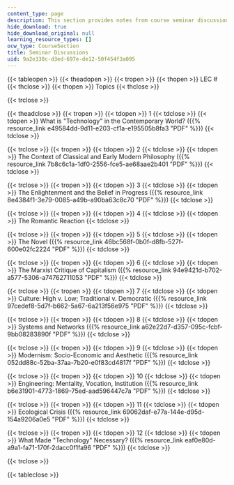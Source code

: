 ```yaml
---
content_type: page
description: This section provides notes from course seminar discussions.
hide_download: true
hide_download_original: null
learning_resource_types: []
ocw_type: CourseSection
title: Seminar Discussions
uid: 9a2e330c-d3ed-697e-de12-50f454f3a095
---
```


{{< tableopen >}}
{{< theadopen >}}
{{< tropen >}}
{{< thopen >}}
LEC #
{{< thclose >}}
{{< thopen >}}
Topics
{{< thclose >}}

{{< trclose >}}

{{< theadclose >}}
{{< tropen >}}
{{< tdopen >}}
1
{{< tdclose >}}
{{< tdopen >}}
What is "Technology" in the Contemporary World? ({{% resource_link e49584dd-9d11-e203-cf1a-e195505b8fa3 "PDF" %}})
{{< tdclose >}}

{{< trclose >}}
{{< tropen >}}
{{< tdopen >}}
2
{{< tdclose >}}
{{< tdopen >}}
The Context of Classical and Early Modern Philosophy ({{% resource_link 7b8c6c1a-1df0-2556-fce5-ae68aae2b401 "PDF" %}})
{{< tdclose >}}

{{< trclose >}}
{{< tropen >}}
{{< tdopen >}}
3
{{< tdclose >}}
{{< tdopen >}}
The Enlightenment and the Belief in Progress ({{% resource_link 8e4384f1-3e79-0085-a49b-a90ba63c8c70 "PDF" %}})
{{< tdclose >}}

{{< trclose >}}
{{< tropen >}}
{{< tdopen >}}
4
{{< tdclose >}}
{{< tdopen >}}
The Romantic Reaction
{{< tdclose >}}

{{< trclose >}}
{{< tropen >}}
{{< tdopen >}}
5
{{< tdclose >}}
{{< tdopen >}}
The Novel ({{% resource_link 46bc568f-0b0f-d8fb-527f-600e02fc2224 "PDF" %}})
{{< tdclose >}}

{{< trclose >}}
{{< tropen >}}
{{< tdopen >}}
6
{{< tdclose >}}
{{< tdopen >}}
The Marxist Critique of Capitalism ({{% resource_link 94e9421d-b702-a577-5306-a74762711053 "PDF" %}})
{{< tdclose >}}

{{< trclose >}}
{{< tropen >}}
{{< tdopen >}}
7
{{< tdclose >}}
{{< tdopen >}}
Culture: High v. Low; Traditional v. Democratic ({{% resource_link 97cedef8-5d7f-b662-5a67-6a213f56e975 "PDF" %}})
{{< tdclose >}}

{{< trclose >}}
{{< tropen >}}
{{< tdopen >}}
8
{{< tdclose >}}
{{< tdopen >}}
Systems and Networks ({{% resource_link a62e22d7-d357-095c-fcbf-9bb08283890f "PDF" %}})
{{< tdclose >}}

{{< trclose >}}
{{< tropen >}}
{{< tdopen >}}
9
{{< tdclose >}}
{{< tdopen >}}
Modernism: Socio-Economic and Aesthetic ({{% resource_link 052dd88c-52ba-37aa-7b20-e0f83cd4817f "PDF" %}})
{{< tdclose >}}

{{< trclose >}}
{{< tropen >}}
{{< tdopen >}}
10
{{< tdclose >}}
{{< tdopen >}}
Engineering: Mentality, Vocation, Institution ({{% resource_link b6e31901-4773-1869-75ed-aad596447c7a "PDF" %}})
{{< tdclose >}}

{{< trclose >}}
{{< tropen >}}
{{< tdopen >}}
11
{{< tdclose >}}
{{< tdopen >}}
Ecological Crisis ({{% resource_link 69062daf-e77a-144e-d95d-154a9206a0e5 "PDF" %}})
{{< tdclose >}}

{{< trclose >}}
{{< tropen >}}
{{< tdopen >}}
12
{{< tdclose >}}
{{< tdopen >}}
What Made "Technology" Necessary? ({{% resource_link eaf0e80d-a9a1-fa71-170f-2dacc0f1fa96 "PDF" %}})
{{< tdclose >}}

{{< trclose >}}

{{< tableclose >}}